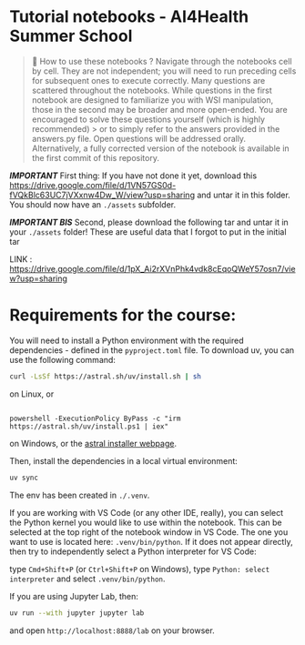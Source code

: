 # Tutorial notebooks - AI4Health Summer School

> 👀​ How to use these notebooks ?
> Navigate through the notebooks cell by cell. They are not independent; you will need to run preceding cells for subsequent ones to execute correctly. Many questions are scattered throughout the notebooks.
> While questions in the first notebook are designed to familiarize you with WSI manipulation, those in the second may be broader and more open-ended. You are encouraged to solve these questions yourself (which is highly recommended) > or to simply refer to the answers provided in the answers.py file. Open questions will be addressed orally.
> Alternatively, a fully corrected version of the notebook is available in the first commit of this repository.

**_IMPORTANT_** First thing: If you have not done it yet, download this https://drive.google.com/file/d/1VN57GS0d-fVQkBlc63UC7jVXxnw4Dw_W/view?usp=sharing and untar it in this folder.
You should now have an `./assets` subfolder.

**_IMPORTANT BIS_** Second, please download the following tar and untar it in your `./assets` folder! 
These are useful data that I forgot to put in the initial tar

LINK : https://drive.google.com/file/d/1pX_Ai2rXVnPhk4vdk8cEqoQWeY57osn7/view?usp=sharing 

# Requirements for the course:

You will need to install a Python environment with the required dependencies - defined in the `pyproject.toml` file.
To download uv, you can use the following command:

```bash
curl -LsSf https://astral.sh/uv/install.sh | sh
```

on Linux, or 

```

powershell -ExecutionPolicy ByPass -c "irm https://astral.sh/uv/install.ps1 | iex" 
```
on Windows, or the [astral installer webpage](https://docs.astral.sh/uv/getting-started/installation/#standalone-installer).

Then, install the dependencies in a local virtual environment:

```bash
uv sync
```

The env has been created in `./.venv`.

If you are working with VS Code (or any other IDE, really), you can select the Python kernel you would like to use within the notebook.
This can be selected at the top right of the notebook window in VS Code.
The one you want to use is located here: `.venv/bin/python`.
If it does not appear directly, then try to independently select a Python interpreter for VS Code:

type `Cmd+Shift+P` (or `Ctrl+Shift+P` on Windows), type `Python: select interpreter` and select `.venv/bin/python`.

If you are using Jupyter Lab, then:

```bash
uv run --with jupyter jupyter lab
```

and open `http://localhost:8888/lab` on your browser.

